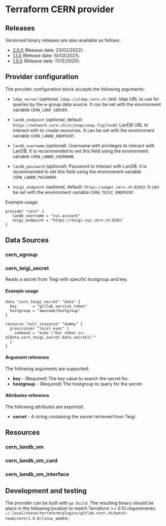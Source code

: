 # Terraform CERN provider

## Releases

Versioned binary releases are also available as follows:

* [2.0.0](https://terraform-providers.s3.cern.ch/terraform-provider-cern_2.0.0.zip) (Release date: 23/02/2022).
* [1.1.0](https://terraform-providers.s3.cern.ch/terraform-provider-cern_1.1.0.zip) (Release date: 10/02/2021).
* [1.0.0](https://terraform-providers.s3.cern.ch/terraform-provider-cern_1.0.0.zip) (Release date: 11/12/2020).

## Provider configuration

The provider configuration block accepts the following arguments:

* `ldap_server` (_optional_, `ldap://xldap.cern.ch:389`): ldap URL to use for queries by the e-group data source. It can be set with the environment variable `CERN_LDAP_SERVER`.

* `landb_endpoint` (_optional_, default: `https://network.cern.ch/sc/soap/soap.fcgi?v=6`): LanDB URL to interact with to create resources. It can be set with the environment variable `CERN_LANDB_ENDPOINT`.

* `landb_username` (_optional_): Username with privileges to interact with LanDB. It is recommended to set this field using the environment variable `CERN_LANDB_USERNAME`.

* `landb_password` (_optional_): Password to interact with LanDB. It is recommended to set this field using the environment variable `CERN_LANDB_PASSWORD`.

* `teigi_endpoint` (_optional_, default: `https://woger.cern.ch:8201`): It can be set with the environment variable `CERN_TEIGI_ENDPOINT`.

Example usage:

```
provider "cern" {
   landb_username = "svc.account"
   teigi_endpoint = "https://teigi-xyz.cern.ch:8201"
}
```

## Data Sources

### cern_egroup

### cern_teigi_secret

Reads a secret from Teigi with specific hostgroup and key.

#### Example usage

```hcl
data "cern_teigi_secret" "data" {
  key       = "gitlab_service_token"
  hostgroup = "awesome/hostgroup"
}

resource "null_resource" "dummy" {
  provisioner "local-exec" {
    command = "echo \"Our token is: ${data.cern_teigi_secret.data.secret}\""
  }
}
```
#### Argument reference

The following arguments are supported:

* __key__ - (Required) The key value to search the secret for.
* __hostgroup__ - (Required) The hostgroup to query for the secret.

#### Attributes reference

The following attributes are exported:

* __secret__ - A string containing the secret retrieved from Teigi.

## Resources

### cern_landb_vm

### cern_landb_vm_card

### cern_landb_vm_interface

## Development and testing

The provider can be built with `go build`. The resulting binary should be place in the following location to match Terraform >= 0.13 requirements: `~/.local/share/terraform/plugins/gitlab.cern.ch/batch-team/cern/1.0.0/linux_amd64/`.